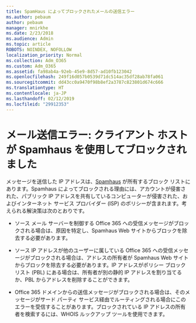 ```yaml
---
title: SpamHaus によってブロックされたメールの送信エラー
ms.author: pebaum
author: pebaum
manager: mnirkhe
ms.date: 2/23/2018
ms.audience: Admin
ms.topic: article
ROBOTS: NOINDEX, NOFOLLOW
localization_priority: Normal
ms.collection: Adm_O365
ms.custom: Adm_O365
ms.assetid: fa98ab4a-92eb-45e9-8d57-ad10fb123042
ms.openlocfilehash: 249f16d057b0539d71dc514ac35df28ab78fa061
ms.sourcegitcommit: dd43cc0a9470f98b8ef2a3787c823801d674c666
ms.translationtype: HT
ms.contentlocale: ja-JP
ms.lasthandoff: 02/12/2019
ms.locfileid: "29912353"
---
```

# <a name="error-sending-email-client-host-blocked-using-spamhaus"></a>メール送信エラー: クライアント ホストが Spamhaus を使用してブロックされました

メッセージを送信した IP アドレスは、[Spamhaus](https://go.microsoft.com/fwlink/p/?linkid=123245) が所有するブロック リストにあります。Spamhaus によってブロックされる理由には、アカウントが侵害された、パブリック IP アドレスを共有しているコンピューターが侵害された、およびインターネット サービス プロバイダー (ISP) のポリシーが含まれます。考えられる解決策は次のとおりです。
  
- ソース メール サーバーを制御する Office 365 への受信メッセージがブロックされる場合は、原因を特定し、Spamhaus Web サイトからブロックを除去する必要があります。
    
- ソース IP アドレスが他のユーザーに属している Office 365 への受信メッセージがブロックされる場合は、アドレスの所有者が Spamhaus Web サイトからブロックを除去する必要があります。IP アドレスがポリシー ブロック リスト (PBL) にある場合は、所有者が別の静的 IP アドレスを割り当てるか、PBL からアドレスを削除することができます。
    
- Office 365 ドメインからの送信メッセージがブロックされる場合は、そのメッセージがサード パーティ サービス経由でルーティングされる場合にこのエラーを受信することがあります。ブロックされている IP アドレスの所有者を検索するには、WHOIS ルックアップ ツールを使用できます。
    

